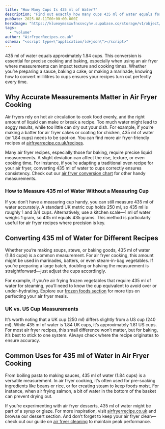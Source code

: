 ```yaml
---
title: "How Many Cups Is 435 ml of Water?"
description: "Find out exactly how many cups 435 ml of water equals for precise cooking and baking in your air fryer. No more guesswork!"
pubDate: 2025-08-11T00:00:00.000Z
heroImage: "https://klueoymssxwfnxsvcyhv.supabase.co/storage/v1/object/public/md/how-many-cups-is-435-ml-of-water-1da4ea54.webp"
tags:
  - "volume"
author: "AirFryerRecipes.co.uk"
schema: "<script type=\"application/ld+json\"></script>"
---
```


<p>435 ml of water equals approximately 1.84 cups. This conversion is essential for precise cooking and baking, especially when using an air fryer where measurements can impact texture and cooking times. Whether you’re preparing a sauce, baking a cake, or making a marinade, knowing how to convert millilitres to cups ensures your recipes turn out perfectly every time.</p>

<h2>Why Accurate Measurements Matter in Air Fryer Cooking</h2>
<p>Air fryers rely on hot air circulation to cook food evenly, and the right amount of liquid can make or break a recipe. Too much water might lead to soggy results, while too little can dry out your dish. For example, if you’re making a batter for air fryer cakes or coating for chicken, 435 ml of water (or 1.84 cups) needs to be spot-on. You can find more air fryer-friendly recipes at <a href=https://www.airfryerrecipe.co.uk/recipes>airfryerrecipe.co.uk/recipes</a>.</p>

<p>Many air fryer recipes, especially those for baking, require precise liquid measurements. A slight deviation can affect the rise, texture, or even cooking time. For instance, if you’re adapting a traditional oven recipe for your air fryer, converting 435 ml of water to cups correctly ensures consistency. Check out our <a href=https://www.airfryerrecipe.co.uk/air-fryer-conversion-chart>air fryer conversion chart</a> for other handy measurements.</p>

<h3>How to Measure 435 ml of Water Without a Measuring Cup</h3>
<p>If you don’t have a measuring cup handy, you can still measure 435 ml of water accurately. A standard UK metric cup holds 250 ml, so 435 ml is roughly 1 and 3/4 cups. Alternatively, use a kitchen scale—1 ml of water weighs 1 gram, so 435 ml equals 435 grams. This method is particularly useful for air fryer recipes where precision is key.</p>

<h2>Converting 435 ml of Water for Different Recipes</h2>
<p>Whether you’re making soups, stews, or baking goods, 435 ml of water (1.84 cups) is a common measurement. For air fryer cooking, this amount might be used in marinades, batters, or even steam-in-bag vegetables. If you’re preparing a large batch, doubling or halving the measurement is straightforward—just adjust the cups accordingly.</p>

<p>For example, if you’re air frying frozen vegetables that require 435 ml of water for steaming, you’ll need to know the cup equivalent to avoid over or under-hydrating. Explore our <a href=https://www.airfryerrecipe.co.uk/recipe-category/frozen-foods>frozen foods section</a> for more tips on perfecting your air fryer meals.</p>

<h3>UK vs. US Cup Measurements</h3>
<p>It’s worth noting that a UK cup (250 ml) differs slightly from a US cup (240 ml). While 435 ml of water is 1.84 UK cups, it’s approximately 1.81 US cups. For most air fryer recipes, this small difference won’t matter, but for baking, it’s best to stick to one system. Always check where the recipe originates to ensure accuracy.</p>

<h2>Common Uses for 435 ml of Water in Air Fryer Cooking</h2>
<p>From boiling pasta to making sauces, 435 ml of water (1.84 cups) is a versatile measurement. In air fryer cooking, it’s often used for pre-soaking ingredients like beans or rice, or for creating steam to keep foods moist. For instance, when air frying salmon, a bit of water in the bottom of the basket can prevent drying out.</p>

<p>If you’re experimenting with air fryer desserts, 435 ml of water might be part of a syrup or glaze. For more inspiration, visit <a href=https://www.airfryerrecipe.co.uk>airfryerrecipe.co.uk</a> and browse our dessert section. And don’t forget to keep your air fryer clean—check out our guide on <a href=https://www.airfryerrecipe.co.uk/air-fryer-cleaner>air fryer cleaning</a> to maintain peak performance.</p>